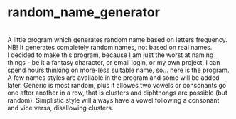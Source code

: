 # random_name_generator
<br>
A little program which generates random name based on letters frequency.
<br>
NB! It generates completely random names, not based on real names.
<br>
I decided to make this program, because I am just the worst at naming things - be it a fantasy character, or email login, or my own project. I can spend hours thinking on more-less suitable name, so... here is the program.
<br>
A few names styles are available in the program and some will be added later. Generic is most random, plus it allowes two vowels or consonants go one after another in a row, that is clusters and diphthongs are possible (but random). Simplistic style will always have a vowel following a consonant and vice versa, disallowing clusters. 